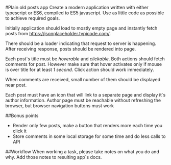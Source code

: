 #Plain old posts app
Create a modern application written with either typescript or ES6, compiled to ES5 javascript.
Use as little code as possible to achieve required goals.

Initially application should load to mostly empty page and instantly
fetch posts from https://jsonplaceholder.typicode.com/.

There should be a loader indicating that request to server is happening.
After receiving response, posts should be rendered into page.

Each post`s title must be *hoverable* and *clickable*. Both actions should fetch comments for post.
However make sure that hover activates only if mouse is over title for at least *1 second*.
Click action should work immediately.

When comments are received, small number of them should be displayed near post.

Each post must have an icon that will link to a separate page
and display it`s author information.
Author page must be reachable without refreshing the browser, but browser navigation buttons must work

##Bonus points
* Render only few posts, make a button that renders more each time you click it
* Store comments in some local storage for some time and do less calls to API

##Workflow
When working a task, please take notes on what you do and why. Add those notes to resulting app`s docs.
